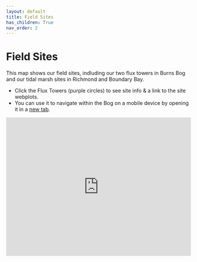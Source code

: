 ```yaml
---
layout: default
title: Field Sites
has_children: True
nav_order: 2
---
```


# Field Sites

This map shows our field sites, indluding our two flux towers in Burns Bog and our tidal marsh sites in Richmond and Boundary Bay.

* Click the Flux Towers (purple circles) to see site info & a link to the site webplots.
* You can use it to navigate within the Bog on a mobile device by opening it in a [new tab](https://ubc-micromet.github.io/FieldSiteMaps/).

<div style="overflow: hidden;
  padding-top: 75%;
  position: relative">
  <iframe src="https://ubc-micromet.github.io/FieldSiteMaps/" title="Processes" scrolling="no" frameborder="0"
    style="border: 0;
   height: 100%;
   left: 0;
   position: absolute;
   top: 0;
   width: 100%;">
   <p>Your browser does not support iframes.</p>
 </iframe>
</div>

